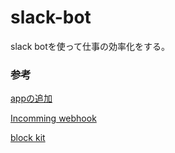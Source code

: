 # slack-bot
slack botを使って仕事の効率化をする。

### 参考
[appの追加](https://api.slack.com/apps)

[Incomming webhook](https://slack.com/services/new/incoming-webhook)

[block kit](https://api.slack.com/lang/ja-jp/slash-block-kit)
